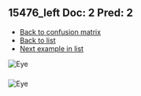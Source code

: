 ## 15476_left Doc: 2 Pred: 2
- [Back to confusion matrix](https://github.com/juliandewit/kaggle_retinopathy/blob/master/matrix.md)
- [Back to list](https://github.com/juliandewit/kaggle_retinopathy/blob/master/lists/22/list.md)
- [Next example in list](https://github.com/juliandewit/kaggle_retinopathy/blob/master/lists/22/15/15481_left.md)

![Eye](https://retinopaty.blob.core.windows.net/size1024/15476_left_2.jpeg)

### 

![Eye]()
